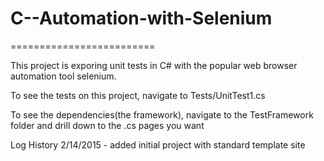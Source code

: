 # C--Automation-with-Selenium
=========================

This project is exporing unit tests in C# with the popular web browser automation tool selenium.

To see the tests on this project, navigate to Tests/UnitTest1.cs

To see the dependencies(the framework), navigate to the TestFramework folder and drill down to the .cs pages you want


Log History
2/14/2015 - added initial project with standard template site
